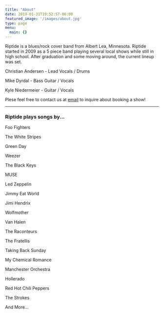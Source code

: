```yaml
---
title: "About"
date: 2019-01-31T19:52:57-06:00
featured_image: '/images/about.jpg'
type: page
menu:
  main: {}
---
```


Riptide is a blues/rock cover band from Albert Lea, Minnesota. Riptide started in 2009 as a 5 piece band playing several local shows while
still in high school. After graduation and some moving around, the current lineup was set.
 
 Christian Andersen - Lead Vocals / Drums
 
 Mike Dyrdal - Bass Guitar / Vocals
 
 Kyle Niedermeier - Guitar / Vocals
 
 Plese feel free to contact us at [email](mailto:riptidebandmn@gmail.com) to inquire about booking a show!
 
 <hr></hr>
 
<h3>Riptide plays songs by...</h3>
 
 Foo Fighters
 
 The White Stripes
 
 Green Day
 
 Weezer
 
 The Black Keys
 
 MUSE
 
 Led Zeppelin
 
 Jimmy Eat World
 
 Jimi Hendrix
 
 Wolfmother
 
 Van Halen
 
 The Raconteurs
 
 The Fratellis
 
 Taking Back Sunday
 
 My Chemical Romance
 
 Manchester Orchestra
 
 Hollerado
 
 Red Hot Chili Peppers
 
 The Strokes
 
 And More...